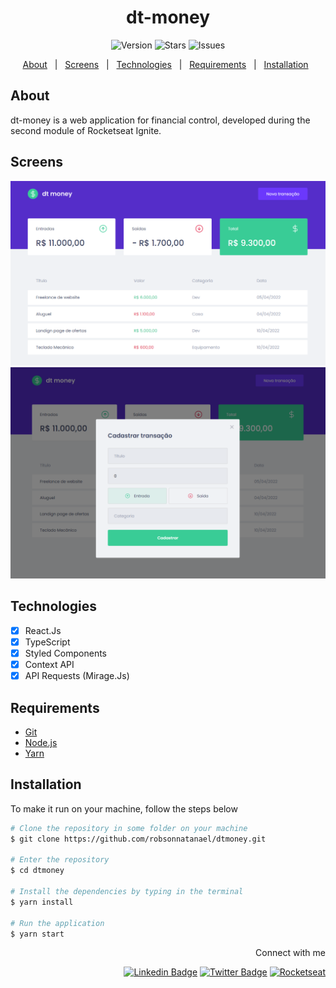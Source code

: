 <h1 align="center"> 
	dt-money
</h1>

<div aling="center" id="top">

  <p align="center">  
    <img alt="Version" src="https://img.shields.io/github/v/tag/robsonnatanael/dtmoney">
    <img alt="Stars" src="https://img.shields.io/github/stars/robsonnatanael/dtmoney">    
    <img alt="Issues" src="https://img.shields.io/github/issues/robsonnatanael/dtmoney?logoColor=1DA1F2">  
  </p>

  <p align="center">
    <a href="#about">About</a> &#xa0; | &#xa0;
    <a href="#screens">Screens</a> &#xa0; | &#xa0;
    <a href="#technologies">Technologies</a> &#xa0; | &#xa0;
    <a href="#requirements">Requirements</a> &#xa0; | &#xa0;
    <a href="#installation">Installation</a> &#xa0;
  </p>
</div>

## About

dt-money is a web application for financial control, developed during the second module of Rocketseat Ignite.

## Screens

<img alt="dt-money" src=".github/images/dt-money.png">
<img alt="dt-money modal" src=".github/images/dt-money-modal.png">

## Technologies

- [x] React.Js
- [x] TypeScript
- [x] Styled Components
- [x] Context API
- [x] API Requests (Mirage.Js)

## Requirements

- [Git](https://git-scm.com/)
- [Node.js](https://nodejs.org/en/)
- [Yarn](https://yarnpkg.com/)

## Installation

To make it run on your machine, follow the steps below

```bash
# Clone the repository in some folder on your machine
$ git clone https://github.com/robsonnatanael/dtmoney.git

# Enter the repository
$ cd dtmoney

# Install the dependencies by typing in the terminal
$ yarn install

# Run the application
$ yarn start
```

<div align="right">
Connect with me

[![Linkedin Badge](https://img.shields.io/badge/-Robson%20Natanael-blue?style=flat-square&logo=Linkedin&logoColor=white&link=https://www.linkedin.com/in/robsonnatanael)](https://www.linkedin.com/in/robsonnatanael)
[![Twitter Badge](https://img.shields.io/badge/-@robsonnatanael-1ca0f1?style=flat-square&labelColor=1ca0f1&logo=twitter&logoColor=white&link=https://twitter.com/robsonnatanael)](https://twitter.com/robsonnatanael)
[![Rocketseat](https://img.shields.io/badge/-Rocketseat%20Profile-8358e1?style=flat-square&labelColor=8358e1&logoColor=white&link=https://app.rocketseat.com.br/me/robsonnatanael)](https://app.rocketseat.com.br/me/robsonnatanael)

</div>
